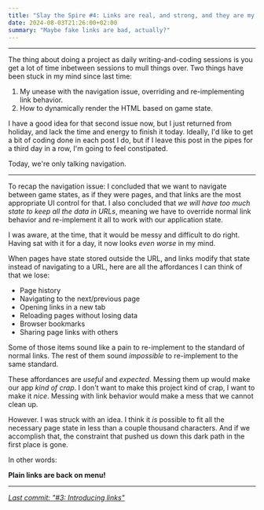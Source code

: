 ```yaml
---
title: "Slay the Spire #4: Links are real, and strong, and they are my friend"
date: 2024-08-03T21:26:00+02:00
summary: "Maybe fake links are bad, actually?"
---
```


---

The thing about doing a project as daily writing-and-coding sessions is you get a lot of time inbetween sessions to mull things over. Two things have been stuck in my mind since last time:

1. My unease with the navigation issue, overriding and re-implementing link behavior.
2. How to dynamically render the HTML based on game state.

I have a good idea for that second issue now, but I just returned from holiday, and lack the time and energy to finish it today. Ideally, I'd like to get a bit of coding done in each post I do, but if I leave this post in the pipes for a third day in a row, I'm going to feel constipated.

Today, we're only talking navigation.

---

To recap the navigation issue: I concluded that we want to navigate between game states, as if they were pages, and that links are the most appropriate UI control for that. I also concluded that _we will have too much state to keep all the data in URLs_, meaning we have to override normal link behavior and re-implement it all to work with our application state.

I was aware, at the time, that it would be messy and difficult to do right. Having sat with it for a day, it now looks _even worse_ in my mind. 

When pages have state stored outside the URL, and links modify that state instead of navigating to a URL, here are all the affordances I can think of that we lose:

- Page history
- Navigating to the next/previous page
- Opening links in a new tab
- Reloading pages without losing data
- Browser bookmarks
- Sharing page links with others

Some of those items sound like a pain to re-implement to the standard of normal links. The rest of them sound _impossible_ to re-implement to the same standard.

These affordances are _useful_ and _expected_. Messing them up would make our app _kind of crap_. I don't want to make this project kind of crap, I want to make it _nice_. Messing with link behavior would make a mess that we cannot clean up.

However. I was struck with an idea. I think it _is_ possible to fit all the necessary page state in less than a couple thousand characters. And if we accomplish that, the constraint that pushed us down this dark path in the first place is gone.

In other words:

**Plain links are back on menu!**

---

_[Last commit: "#3: Introducing links"](https://codeberg.org/cvennevik/crystal-spire/src/commit/12d6098e07ecd5de448b3d76e96805c9496145bb/index.html)_
